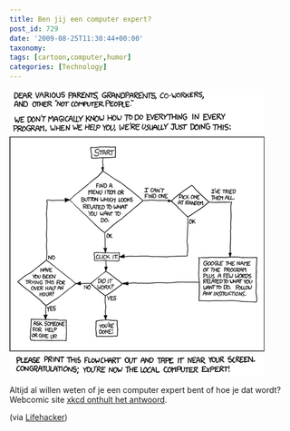 ```yaml
---
title: Ben jij een computer expert?
post_id: 729
date: '2009-08-25T11:30:44+00:00'
taxonomy:
tags: [cartoon,computer,humor]
categories: [Technology]
---
```

[![tech support cheat sheet](tech-support-cheat-sheet.png "tech support cheat sheet")](http://xkcd.com/627/)

Altijd al willen weten of je een computer expert bent of hoe je dat wordt? Webcomic site [xkcd onthult het antwoord](http://xkcd.com/627/).

(via [Lifehacker](http://lifehacker.com/5344702/tech-support-cheat-sheet-reveals-the-secrets-of-troubleshooting))